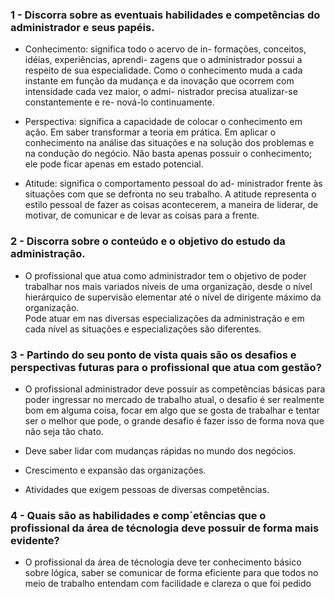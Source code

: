 ### 1 - Discorra sobre as eventuais habilidades e competências do administrador e seus papéis.

- Conhecimento: significa todo o acervo de in- formações, conceitos, idéias, experiências, aprendi- zagens que o administrador possui a respeito de sua especialidade. Como o conhecimento muda a cada instante em função da mudança e da inovação que ocorrem com intensidade cada vez maior, o admi- nistrador precisa atualizar-se constantemente e re- nová-lo continuamente.

- Perspectiva: significa a capacidade de colocar o conhecimento em ação. Em saber transformar a teoria em prática. Em aplicar o conhecimento na análise das situações e na solução dos problemas e na condução do negócio. Não basta apenas possuir o conhecimento; ele pode ficar apenas em estado potencial.

- Atitude: significa o comportamento pessoal do ad- ministrador frente às situações com que se defronta no seu trabalho. A atitude representa o estilo pessoal de fazer as coisas acontecerem, a maneira de liderar, de motivar, de comunicar e de levar as coisas para a frente.

### 2 - Discorra sobre o conteúdo e o objetivo do estudo da administração.

- O profissional que atua como administrador tem o objetivo de poder trabalhar nos mais variados níveis de uma organização, desde o nível hierárquico de supervisão elementar até o nível de dirigente máximo da organização.<br>
Pode atuar em nas diversas especializações da administração e em cada nível as situações e especializações são diferentes.

### 3 - Partindo do seu ponto de vista quais são os desafios e perspectivas futuras para o profissional que atua com gestão?

- O profissional administrador deve possuir as competências básicas para poder ingressar no mercado de trabalho atual, o desafio é ser realmente bom em alguma coisa, focar em algo que se gosta de trabalhar e tentar ser o melhor que pode, o grande desafio é fazer isso de forma nova que não seja tão chato.

- Deve saber lidar com mudanças rápidas no mundo dos negócios.

- Crescimento e expansão das organizações.

- Atividades que exigem pessoas de diversas competências.

### 4 - Quais são as habilidades e comp´etências que o profissional da área de técnologia  deve possuir de forma mais evidente?

- O profissional da área de técnologia deve ter conhecimento básico sobre lógica, saber se comunicar de forma eficiente para que todos no meio de trabalho entendam com facilidade e clareza o que foi pedido
